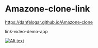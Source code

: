 # Amazone-clone-link

https://danfelogar.github.io/Amazone-clone

link-video-demo-app

[![Alt text](https://img.youtube.com/vi/19URr3aYijQ/0.jpg)](https://www.youtube.com/watch?v=19URr3aYijQ)
